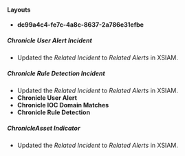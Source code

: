 
#### Layouts
- **dc99a4c4-fe7c-4a8c-8637-2a786e31efbe**
##### Chronicle User Alert Incident
- Updated the *Related Incident* to *Related Alerts* in XSIAM.
##### Chronicle Rule Detection Incident
- Updated the *Related Incident* to *Related Alerts* in XSIAM.
- **Chronicle User Alert**
- **Chronicle IOC Domain Matches**
- **Chronicle Rule Detection**
##### ChronicleAsset Indicator
- Updated the *Related Incident* to *Related Alerts* in XSIAM.
